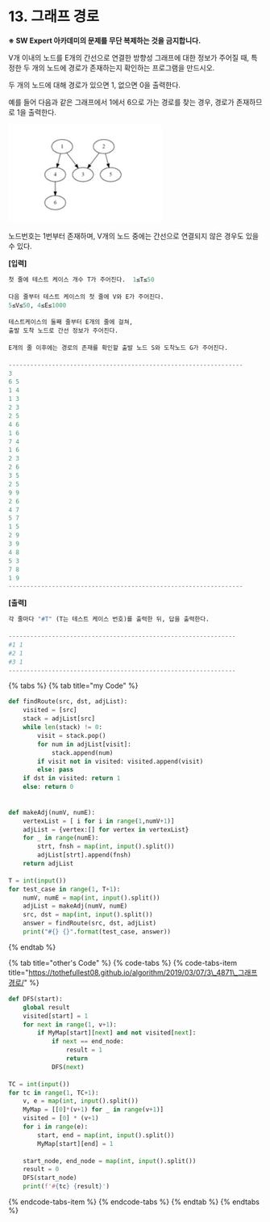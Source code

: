# 13.  그래프 경로

**※ SW Expert 아카데미의 문제를 무단 복제하는 것을 금지합니다.**  
  
  
V개 이내의 노드를 E개의 간선으로 연결한 방향성 그래프에 대한 정보가 주어질 때, 특정한 두 개의 노드에 경로가 존재하는지 확인하는 프로그램을 만드시오.  
  
두 개의 노드에 대해 경로가 있으면 1, 없으면 0을 출력한다.  
 

예를 들어 다음과 같은 그래프에서 1에서 6으로 가는 경로를 찾는 경우, 경로가 존재하므로 1을 출력한다.

![](../../.gitbook/assets/samsung_13.jpg)

노드번호는 1번부터 존재하며, V개의 노드 중에는 간선으로 연결되지 않은 경우도 있을 수 있다.

**\[입력\]**  
 

```python
첫 줄에 테스트 케이스 개수 T가 주어진다.  1≤T≤50

다음 줄부터 테스트 케이스의 첫 줄에 V와 E가 주어진다. 
5≤V≤50, 4≤E≤1000
 
테스트케이스의 둘째 줄부터 E개의 줄에 걸쳐, 
출발 도착 노드로 간선 정보가 주어진다.
 
E개의 줄 이후에는 경로의 존재를 확인할 출발 노드 S와 도착노드 G가 주어진다.

-----------------------------------------------------------------
3
6 5
1 4
1 3
2 3
2 5
4 6
1 6
7 4
1 6
2 3
2 6
3 5
2 5
9 9
2 6
4 7
5 7
1 5
2 9
3 9
4 8
5 3
7 8
1 9
-----------------------------------------------------------------
```



**\[출력\]**

```python
각 줄마다 "#T" (T는 테스트 케이스 번호)를 출력한 뒤, 답을 출력한다.

---------------------------------------------------------------
#1 1
#2 1
#3 1
---------------------------------------------------------------
```

{% tabs %}
{% tab title="my Code" %}
```python
def findRoute(src, dst, adjList):
	visited = [src]
	stack = adjList[src]
	while len(stack) != 0:
		visit = stack.pop()
		for num in adjList[visit]:
			stack.append(num)
		if visit not in visited: visited.append(visit)
		else: pass
	if dst in visited: return 1
	else: return 0

    
def makeAdj(numV, numE):
	vertexList = [ i for i in range(1,numV+1)]
	adjList = {vertex:[] for vertex in vertexList}
	for _ in range(numE):
		strt, fnsh = map(int, input().split())
		adjList[strt].append(fnsh)
	return adjList

T = int(input())
for test_case in range(1, T+1):
	numV, numE = map(int, input().split())
	adjList = makeAdj(numV, numE)
	src, dst = map(int, input().split())
	answer = findRoute(src, dst, adjList)
	print("#{} {}".format(test_case, answer))
```
{% endtab %}

{% tab title="other\'s Code" %}
{% code-tabs %}
{% code-tabs-item title="https://tothefullest08.github.io/algorithm/2019/03/07/3\_4871\_그래프경로/" %}
```python
def DFS(start):
    global result
    visited[start] = 1
    for next in range(1, v+1):
        if MyMap[start][next] and not visited[next]:
            if next == end_node:
                result = 1
                return
            DFS(next)

TC = int(input())
for tc in range(1, TC+1):
    v, e = map(int, input().split())
    MyMap = [[0]*(v+1) for _ in range(v+1)]
    visited = [0] * (v+1)
    for i in range(e):
        start, end = map(int, input().split())
        MyMap[start][end] = 1

    start_node, end_node = map(int, input().split())
    result = 0
    DFS(start_node)
    print(f'#{tc} {result}')
```
{% endcode-tabs-item %}
{% endcode-tabs %}
{% endtab %}
{% endtabs %}

